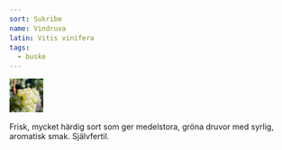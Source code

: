 ```yaml
---
sort: Sukribe
name: Vindruva
latin: Vitis vinifera
tags:
  - buske
---
```


<img src="/img/vitis-vinifera-sukribe.jpg" width="60" data-srcset="1x, 1.5x, 2x" alt="Vitis vinifera" data-attribution="https://commons.wikimedia.org/wiki/File:Rieslingtrauben.jpg">

Frisk, mycket härdig sort som ger medelstora, gröna druvor med syrlig, aromatisk smak. Självfertil.
